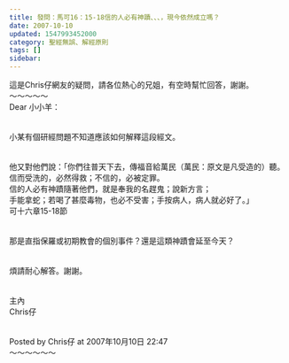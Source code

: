 ```yaml
---
title: 發問：馬可16：15-18信的人必有神蹟、、、，現今依然成立嗎？
date: 2007-10-10
updated: 1547993452000
category: 聖經無誤、解經原則
tags: []
sidebar: 
---
```


<p>這是Chris仔網友的疑問，請各位熱心的兄姐，有空時幫忙回答，謝謝。<br/><!--more-->～～～～～<br/>Dear 小小羊：<br/><br/><br/>小某有個研經問題不知道應該如何解釋這段經文。<br/><br/><br/>他又對他們說：「你們往普天下去，傳福音給萬民（萬民：原文是凡受造的）聽。 <br/>信而受洗的，必然得救；不信的，必被定罪。 <br/>信的人必有神蹟隨著他們，就是奉我的名趕鬼；說新方言； <br/>手能拿蛇；若喝了甚麼毒物，也必不受害；手按病人，病人就必好了。」 <br/>可十六章15-18節<br/><br/><br/>那是直指保羅或初期教會的個別事件？還是這類神蹟會延至今天？<br/><br/><br/>煩請耐心解答。謝謝。<br/><br/><br/>主內<br/>Chris仔<br/><br/><br/>Posted by Chris仔 at 2007年10月10日 22:47 <br/>～～～～～～<br/><br/><br/>
</p>